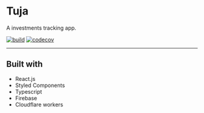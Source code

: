 # Tuja

A investments tracking app.

[![build](https://github.com/QingqiShi/tuja-app/workflows/Master%20Build/badge.svg)](https://github.com/QingqiShi/tuja-app/actions/workflows/cd.yml)
[![codecov](https://codecov.io/gh/QingqiShi/tuja-app/branch/master/graph/badge.svg?token=pmbhHTVfeM)](https://codecov.io/gh/QingqiShi/tuja-app)

---

## Built with

- React.js
- Styled Components
- Typescript
- Firebase
- Cloudflare workers
